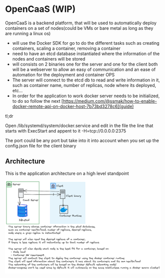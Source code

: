 # OpenCaaS (WIP)

OpenCaaS is a backend platform, that will be used to automatically deploy containers on a set of nodes(could be VMs or bare metal as long as they are running a linux os)
- will use the Docker SDK for go to do the different tasks such as creating containers, scaling a container, removing a container
- need to have an etcd database instantiated where the information of the nodes and containers will be stored
- will consists on 2 binaries one for the server and one for the client both will be a webserver to allow an easy of communication and an ease of automation for the deployment and container OPS
- The server will connect to the etcd db to read and write information in it, such as container name, number of replicas, node where its deployed, etc...
- In order for the application to work docker server needs to be initialized, to do so follow the next [https://medium.com/@ssmak/how-to-enable-docker-remote-api-on-docker-host-7b73bd3278c6](guide)

tl;dr 

Open /lib/systemd/system/docker.service and edit in the file the line that starts with ExecStart and appent to it -H=tcp://0.0.0.0:2375

The port could be any port but take into it into account when you set up the config.json file for the client binary

## Architecture
This is the application architecture on a high level standpoint
 
![](OpenCaaS.png)

